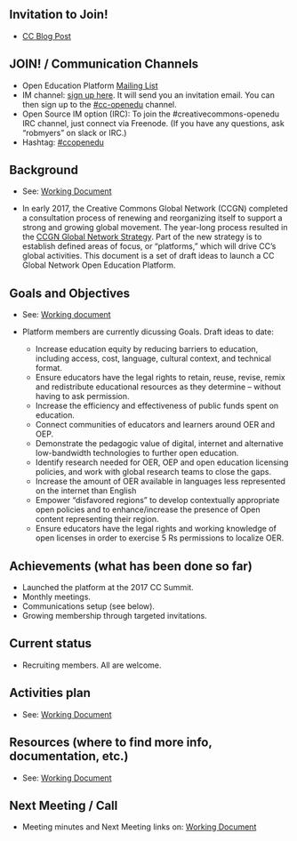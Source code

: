 ## Invitation to Join!
* [CC Blog Post](https://creativecommons.org/2017/09/05/invitation-join-cc-open-education-platform)

## JOIN! / Communication Channels

* Open Education Platform [Mailing List](https://groups.google.com/forum/#!forum/cc-openedu)
* IM channel: [sign up here](https://slack-signup.creativecommons.org/). It will send you an invitation email. You can then sign up to the [#cc-openedu](https://creativecommons.slack.com/messages/C2S2MFAJW) channel.
* Open Source IM option (IRC): To join the #creativecommons-openedu IRC channel, just connect via Freenode. (If you have any questions, ask “robmyers” on slack or IRC.)
* Hashtag: [#ccopenedu](https://twitter.com/hashtag/ccopenedu)

## Background
* See: [Working Document](https://docs.google.com/document/d/1-HPog_7pPUXrECzne1t6X7eKwo8TzpYBZ8iC8FfASoE/edit?usp=sharing)

* In early 2017, the Creative Commons Global Network (CCGN) completed a consultation process of renewing and reorganizing itself to support a strong and growing global movement. The year-long process resulted in the [CCGN Global Network Strategy](https://creativecommons.org/about/global-affiliate-network/network-strategy/).
Part of the new strategy is to establish defined areas of focus, or “platforms,” which will drive CC’s global activities. This document is a set of draft ideas to launch a CC Global Network Open Education Platform.

## Goals and Objectives 

* See: [Working document](https://docs.google.com/document/d/1-HPog_7pPUXrECzne1t6X7eKwo8TzpYBZ8iC8FfASoE/edit?usp=sharing)

* Platform members are currently dicussing Goals. Draft ideas to date:
	* Increase education equity by reducing barriers to education, including access, cost, language, cultural context, and technical format.
	* Ensure educators have the legal rights to retain, reuse, revise, remix and redistribute educational resources as they determine – without having to ask permission.
	* Increase the efficiency and effectiveness of public funds spent on education.
	* Connect communities of educators and learners around OER and OEP.
	* Demonstrate the pedagogic value of digital, internet and alternative low-bandwidth technologies to further open education.
	* Identify research needed for OER, OEP and open education licensing policies, and work with global research teams to close the gaps.
	* Increase the amount of OER available in languages less represented on the internet than English
	* Empower “disfavored regions” to develop contextually appropriate open policies and to enhance/increase the presence of Open content representing their region.
	* Ensure educators have the legal rights and working knowledge of open licenses in order to exercise 5 Rs permissions to localize OER.

## Achievements (what has been done so far)

* Launched the platform at the 2017 CC Summit. 
* Monthly meetings. 
* Communications setup (see below). 
* Growing membership through targeted invitations. 

## Current status

* Recruiting members. All are welcome.

## Activities plan

* See: [Working Document](https://docs.google.com/document/d/1-HPog_7pPUXrECzne1t6X7eKwo8TzpYBZ8iC8FfASoE/edit?usp=sharing)

## Resources (where to find more info, documentation, etc.)
	
* See: [Working Document](https://docs.google.com/document/d/1-HPog_7pPUXrECzne1t6X7eKwo8TzpYBZ8iC8FfASoE/edit?usp=sharing)

## Next Meeting / Call

* Meeting minutes and Next Meeting links on: [Working Document](https://docs.google.com/document/d/1-HPog_7pPUXrECzne1t6X7eKwo8TzpYBZ8iC8FfASoE/edit?usp=sharing)

